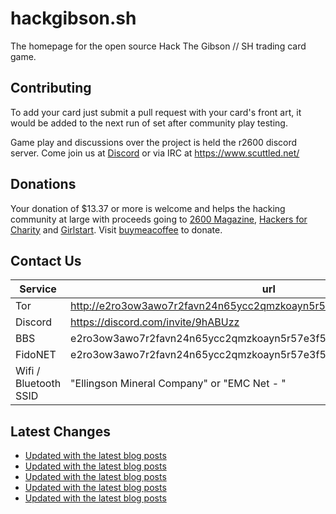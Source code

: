 # hackgibson.sh
The homepage for the open source Hack The Gibson // SH trading card game.


## Contributing

To add your card just submit a pull request with your card's front art, it would be added to the next run of set after community play testing.

Game play and discussions over the project is held the r2600 discord server. Come join us at [Discord](https://discord.com/invite/9hABUzz) or via IRC at https://www.scuttled.net/


## Donations

Your donation of $13.37 or more is welcome and helps the hacking community at large with proceeds going to [2600 Magazine](https://2600.com/), [Hackers for Charity](https://hackersforcharity.org) and [Girlstart](https://girlstart.org).  Visit [buymeacoffee](https://www.buymeacoffee.com/hackgibson.sh) to donate.


## Contact Us

Service | url
-|-
Tor | http://e2ro3ow3awo7r2favn24n65ycc2qmzkoayn5r57e3f56nvjwdcgg32ad.onion
Discord | https://discord.com/invite/9hABUzz
BBS | e2ro3ow3awo7r2favn24n65ycc2qmzkoayn5r57e3f56nvjwdcgg32ad.onion:23
FidoNET | e2ro3ow3awo7r2favn24n65ycc2qmzkoayn5r57e3f56nvjwdcgg32ad.onion:24554
Wifi / Bluetooth SSID | "Ellingson Mineral Company" or "EMC Net - <fidonet address>"

## Latest Changes
<!-- BLOG-POST-LIST:START -->
- [Updated with the latest blog posts](https://github.com/DFW2600/hackgibson.sh/commit/ffaef5a987baf5b2d5f15461a59055fc7bde2fa1)
- [Updated with the latest blog posts](https://github.com/DFW2600/hackgibson.sh/commit/3fc874ed4d9e1e61abdd4e66bb1dd613aaec608e)
- [Updated with the latest blog posts](https://github.com/DFW2600/hackgibson.sh/commit/bc9d60751c4d59e95e69c0fc4199632517619a4a)
- [Updated with the latest blog posts](https://github.com/DFW2600/hackgibson.sh/commit/5d054da914a5302918352270a7bc62781ef3f3dd)
- [Updated with the latest blog posts](https://github.com/DFW2600/hackgibson.sh/commit/1ee59b0b689b179bf7473f2f64b10ff3ff86fd35)
<!-- BLOG-POST-LIST:END -->
